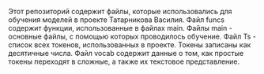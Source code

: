 Этот репозиторий содержит файлы, которые использовались для обучения моделей в проекте Татарникова Василия.
Файл funcs содержит функции, использованные в файлах main.
Файлы main - основные файлы, с помощью которых проводилось обучение. 
Файл Ts - список всех токенов, использованных в проекте. Токены записаны как десятичные числа. Файл vocab содержит данные о том, как простые токены переходят в сложные, а также их текстовое представление.
